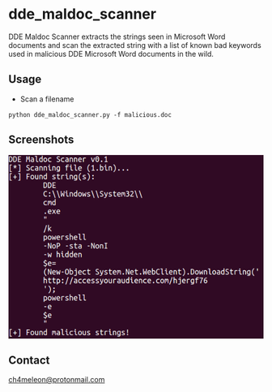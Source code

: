 # dde_maldoc_scanner
DDE Maldoc Scanner extracts the strings seen in Microsoft Word documents and scan the extracted string with a list of known bad keywords used in malicious DDE Microsoft Word documents in the wild.

## Usage
* Scan a filename
```
python dde_maldoc_scanner.py -f malicious.doc
```

## Screenshots
<img align="center" src="./Screenshot.png" alt="Screenshot #1" />

## Contact
ch4meleon@protonmail.com
